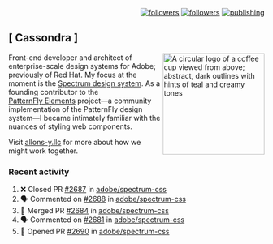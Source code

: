 <p align="right"><a rel="me" href="https://front-end.social/@castastrophe">
    <img alt="followers" title="Follow me on Mastodon" src="https://img.shields.io/mastodon/follow/109297102751309835?domain=https%3A%2F%2Ffront-end.social&label=Follow&logo=mastodon&logoColor=white&style=for-the-badge&labelColor=008080&color=006969"/></a>
  <a href="https://codepen.io/castastrophe/">
    <img alt="followers" title="Follow me on CodePen" src="https://img.shields.io/badge/23-1?color=640464&labelColor=7c007c&style=for-the-badge&logo=codepen&label=Follow"/></a>
<a href="https://castastrophe.medium.com/">
    <img alt="publishing" title="View articles on Medium" src="https://img.shields.io/badge/107-1?color=666&labelColor=444&label=subscribe&logo=medium&logoColor=white&style=for-the-badge"/></a>
</p>

## [&nbsp;Cassondra&nbsp;]

<img align="right" src="https://github-production-user-asset-6210df.s3.amazonaws.com/1840295/253016758-ba468774-1cd3-42c2-8f43-947b5eeb5edf.png" height="200" alt="A circular logo of a coffee cup viewed from above; abstract, dark outlines with hints of teal and creamy tones">

Front-end developer and architect of enterprise-scale design systems for Adobe; previously of Red Hat. My focus at the moment is the [Spectrum design system](https://github.com/adobe/spectrum-css). As a founding contributor to the [PatternFly&nbsp;Elements](https://github.com/patternfly/patternfly-elements) project&mdash;a community implementation of the PatternFly design system&mdash;I became intimately familiar with the nuances of styling web components.

Visit [allons-y.llc](http://allons-y.llc/) for more about how we might work together.

### Recent activity

<!--START_SECTION:activity-->
1. ❌ Closed PR [#2687](https://github.com/adobe/spectrum-css/pull/2687) in [adobe/spectrum-css](https://github.com/adobe/spectrum-css)
2. 🗣 Commented on [#2688](https://github.com/adobe/spectrum-css/pull/2688#issuecomment-2075015203) in [adobe/spectrum-css](https://github.com/adobe/spectrum-css)
3. 🎉 Merged PR [#2684](https://github.com/adobe/spectrum-css/pull/2684) in [adobe/spectrum-css](https://github.com/adobe/spectrum-css)
4. 🗣 Commented on [#2681](https://github.com/adobe/spectrum-css/pull/2681#issuecomment-2073089177) in [adobe/spectrum-css](https://github.com/adobe/spectrum-css)
5. 💪 Opened PR [#2690](https://github.com/adobe/spectrum-css/pull/2690) in [adobe/spectrum-css](https://github.com/adobe/spectrum-css)
<!--END_SECTION:activity-->
